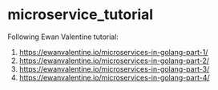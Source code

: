 # microservice_tutorial
Following Ewan Valentine tutorial:
1. https://ewanvalentine.io/microservices-in-golang-part-1/
2. https://ewanvalentine.io/microservices-in-golang-part-2/
3. https://ewanvalentine.io/microservices-in-golang-part-3/
4. https://ewanvalentine.io/microservices-in-golang-part-4/
